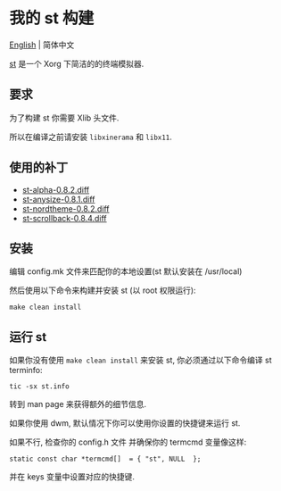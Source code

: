 # 我的 st 构建

[English](README.md) | 简体中文

[st](https://st.suckless.org/) 是一个 Xorg 下简洁的的终端模拟器.

## 要求

为了构建 st 你需要 Xlib 头文件.

所以在编译之前请安装 `libxinerama` 和 `libx11`.

## 使用的补丁

- [st-alpha-0.8.2.diff](https://st.suckless.org/patches/alpha/)
- [st-anysize-0.8.1.diff](https://st.suckless.org/patches/anysize/)
- [st-nordtheme-0.8.2.diff](https://st.suckless.org/patches/nordtheme/)
- [st-scrollback-0.8.4.diff](https://st.suckless.org/patches/scrollback/)

## 安装

编辑 config.mk 文件来匹配你的本地设置(st 默认安装在 /usr/local)

然后使用以下命令来构建并安装 st (以 root 权限运行):


    make clean install


## 运行 st

如果你没有使用 `make clean install` 来安装 st,
你必须通过以下命令编译 st terminfo:


    tic -sx st.info


转到 man page 来获得额外的细节信息.

如果你使用 dwm, 默认情况下你可以使用你设置的快捷键来运行 st.

如果不行, 检查你的 config.h 文件 并确保你的 termcmd 变量像这样:


    static const char *termcmd[]  = { "st", NULL  };


并在 keys 变量中设置对应的快捷键.
